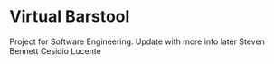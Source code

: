 # Virtual Barstool
Project for Software Engineering. Update with more info later
Steven Bennett
Cesidio Lucente
